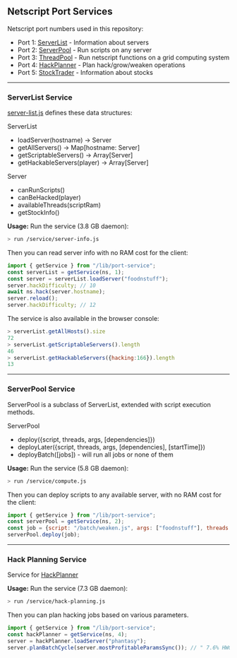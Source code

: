 ## Netscript Port Services

Netscript port numbers used in this repository:

- Port 1: [ServerList](#ServerList_Service) - Information about servers
- Port 2: [ServerPool](#ServerPool_Service) - Run scripts on any server
- Port 3: [ThreadPool](../botnet/) - Run netscript functions on a grid computing system
- Port 4: [HackPlanner](#Hack_Planning_Service) - Plan hack/grow/weaken operations
- Port 5: [StockTrader](../stocks/trader.js) - Information about stocks

---

### ServerList Service

[server-list.js](../net/server-list.js) defines these data structures:

ServerList
- loadServer(hostname) -> Server
- getAllServers() -> Map[hostname: Server]
- getScriptableServers() -> Array[Server]
- getHackableServers(player) -> Array[Server]

Server
- canRunScripts()
- canBeHacked(player)
- availableThreads(scriptRam)
- getStockInfo()

**Usage:** Run the service (3.8 GB daemon):

```bash
> run /service/server-info.js
```

Then you can read server info with no RAM cost for the client:

```javascript
import { getService } from "/lib/port-service";
const serverList = getService(ns, 1);
const server = serverList.loadServer("foodnstuff");
server.hackDifficulty; // 10
await ns.hack(server.hostname);
server.reload();
server.hackDifficulty; // 12
```

The service is also available in the browser console:
```javascript
> serverList.getAllHosts().size
72
> serverList.getScriptableServers().length
46
> serverList.getHackableServers({hacking:166}).length
13
```

---

### ServerPool Service

ServerPool is a subclass of ServerList, extended with script execution methods.

ServerPool
- deploy({script, threads, args, [dependencies]})
- deployLater({script, threads, args, [dependencies], [startTime]})
- deployBatch([jobs]) - will run all jobs or none of them

**Usage:** Run the service (5.8 GB daemon):

```bash
> run /service/compute.js
```

Then you can deploy scripts to any available server, with no RAM cost for the client:

```javascript
import { getService } from "/lib/port-service";
const serverPool = getService(ns, 2);
const job = {script: "/batch/weaken.js", args: ["foodnstuff"], threads: 100})
serverPool.deploy(job);
```

---

### Hack Planning Service

Service for [HackPlanner](../hacking/)

**Usage:** Run the service (7.3 GB daemon):

```bash
> run /service/hack-planning.js
```

Then you can plan hacking jobs based on various parameters.

```javascript
import { getService } from "/lib/port-service";
const hackPlanner = getService(ns, 4);
server = hackPlanner.loadServer("phantasy");
server.planBatchCycle(server.mostProfitableParamsSync()); // " 7.6% HWGW"
```
